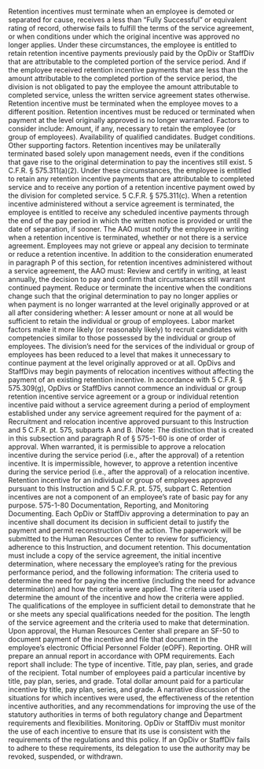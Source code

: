 
Retention incentives must terminate when an employee is demoted or separated for cause, receives a less than “Fully Successful” or equivalent rating of record, otherwise fails to fulfill the terms of the service agreement, or when conditions under which the original incentive was approved no longer applies.  Under these circumstances, the employee is entitled to retain retention incentive payments previously paid by the OpDiv or StaffDiv that are attributable to the completed portion of the service period.  And if the employee received retention incentive payments that are less than the amount attributable to the completed portion of the service period, the division is not obligated to pay the employee the amount attributable to completed service, unless the written service agreement states otherwise.
Retention incentive must be terminated when the employee moves to a different position.
Retention incentives must be reduced or terminated when payment at the level originally approved is no longer warranted.  Factors to consider include:
Amount, if any, necessary to retain the employee (or group of employees).
Availability of qualified candidates.
Budget conditions.
Other supporting factors.
Retention incentives may be unilaterally terminated based solely upon management needs, even if the conditions that gave rise to the original determination to pay the incentives still exist.  5 C.F.R. § 575.311(a)(2).  Under these circumstances, the employee is entitled to retain any retention incentive payments that are attributable to completed service and to receive any portion of a retention incentive payment owed by the division for completed service.  5 C.F.R. § 575.311(c).
When a retention incentive administered without a service agreement is terminated, the employee is entitled to receive any scheduled incentive payments through the end of the pay period in which the written notice is provided or until the date of separation, if sooner.
The AAO must notify the employee in writing when a retention incentive is terminated, whether or not there is a service agreement. 
Employees may not grieve or appeal any decision to terminate or reduce a retention incentive.
In addition to the consideration enumerated in paragraph P of this section, for retention incentives administered without a service agreement, the AAO must:
Review and certify in writing, at least annually, the decision to pay and confirm that circumstances still warrant continued payment.
Reduce or terminate the incentive when the conditions change such that the original determination to pay no longer applies or when payment is no longer warranted at the level originally approved or at all after considering whether:
A lesser amount or none at all would be sufficient to retain the individual or group of employees.
Labor market factors make it more likely (or reasonably likely) to recruit candidates with competencies similar to those possessed by the individual or group of employees.
The division’s need for the services of the individual or group of employees has been reduced to a level that makes it unnecessary to continue payment at the level originally approved or at all.
OpDivs and StaffDivs may begin payments of relocation incentives without affecting the payment of an existing retention incentive.
In accordance with 5 C.F.R. § 575.309(g), OpDivs or StaffDivs cannot commence an individual or group retention incentive service agreement or a group or individual retention incentive paid without a service agreement during a period of employment established under any service agreement required for the payment of a:
Recruitment and relocation incentive approved pursuant to this Instruction and 5 C.F.R. pt. 575, subparts A and B.  (Note:  The distinction that is created in this subsection and paragraph R of § 575-1-60 is one of order of approval.  When warranted, it is permissible to approve a relocation incentive during the service period (i.e., after the approval) of a retention incentive.  It is impermissible, however, to approve a retention incentive during the service period (i.e., after the approval) of a relocation incentive.
Retention incentive for an individual or group of employees approved pursuant to this Instruction and 5 C.F.R. pt. 575, subpart C.
Retention incentives are not a component of an employee’s rate of basic pay for any purpose.
575-1-80  Documentation, Reporting, and Monitoring
Documenting.  Each OpDiv or StaffDiv approving a determination to pay an incentive shall document its decision in sufficient detail to justify the payment and permit reconstruction of the action.  The paperwork will be submitted to the Human Resources Center to review for sufficiency, adherence to this Instruction, and document retention.  This documentation must include a copy of the service agreement, the initial incentive determination, where necessary the employee’s rating for the previous performance period, and the following information:
The criteria used to determine the need for paying the incentive (including the need for advance determination) and how the criteria were applied.
The criteria used to determine the amount of the incentive and how the criteria were applied.
The qualifications of the employee in sufficient detail to demonstrate that he or she meets any special qualifications needed for the position.
The length of the service agreement and the criteria used to make that determination.
Upon approval, the Human Resources Center shall prepare an SF-50 to document payment of the incentive and file that document in the employee’s electronic Official Personnel Folder (eOPF).
Reporting.  OHR will prepare an annual report in accordance with OPM requirements.  Each report shall include:
The type of incentive.
Title, pay plan, series, and grade of the recipient.
Total number of employees paid a particular incentive by title, pay plan, series, and grade.
Total dollar amount paid for a particular incentive by title, pay plan, series, and grade.
A narrative discussion of the situations for which incentives were used, the effectiveness of the retention incentive authorities, and any recommendations for improving the use of the statutory authorities in terms of both regulatory change and Department requirements and flexibilities.
Monitoring.  OpDiv or StaffDiv must monitor the use of each incentive to ensure that its use is consistent with the requirements of the regulations and this policy.  If an OpDiv or StaffDiv fails to adhere to these requirements, its delegation to use the authority may be revoked, suspended, or withdrawn.